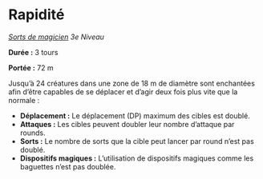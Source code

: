 # Rapidité


*[Sorts de magicien](../Sorts_de_magicien.md) 3e Niveau*

**Durée :** 3 tours

**Portée :** 72 m

Jusqu’à 24 créatures dans une zone de 18 m de diamètre sont enchantées
afin d’être capables de se déplacer et d’agir deux fois plus vite que la
normale :

  - **Déplacement :** Le déplacement (DP) maximum des cibles est doublé.
  - **Attaques :** Les cibles peuvent doubler leur nombre d’attaque par
    rounds.
  - **Sorts :** Le nombre de sorts que la cible peut lancer par round
    n’est pas doublé.
  - **Dispositifs magiques :** L’utilisation de dispositifs magiques
    comme les baguettes n’est pas doublée.